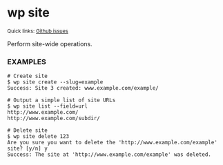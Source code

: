 # wp site

<small>Quick links: <a href="https://github.com/issues?q=is%3Aopen+label%3Acommand%3Asite+sort%3Aupdated-desc+org%3Awp-cli">Github issues</a></small>

Perform site-wide operations.

### EXAMPLES

    # Create site
    $ wp site create --slug=example
    Success: Site 3 created: www.example.com/example/

    # Output a simple list of site URLs
    $ wp site list --field=url
    http://www.example.com/
    http://www.example.com/subdir/

    # Delete site
    $ wp site delete 123
    Are you sure you want to delete the 'http://www.example.com/example' site? [y/n] y
    Success: The site at 'http://www.example.com/example' was deleted.


